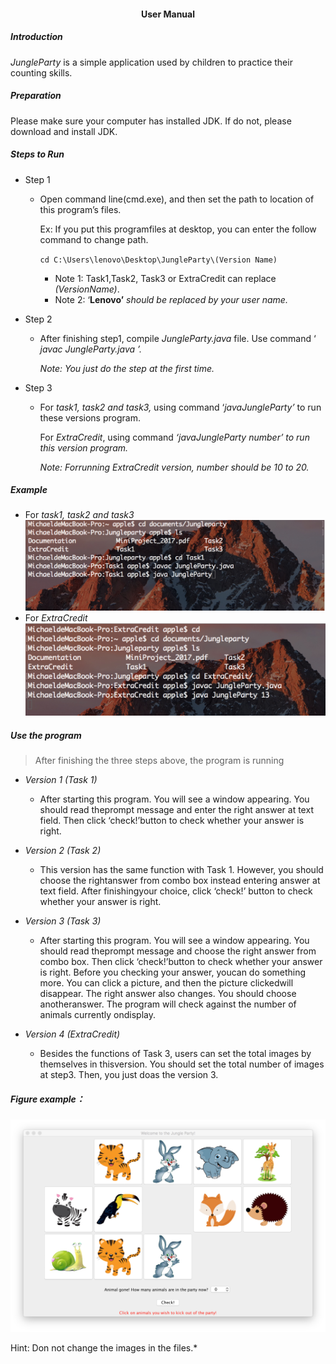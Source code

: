 #### <center>User Manual</center>

##### Introduction

*JungleParty* is a simple application used by children to practice their counting skills.

##### Preparation

Please make sure your computer has installed JDK. If do not, please download and install JDK.

##### Steps to Run

* Step 1

  * Open command line(cmd.exe), and then set the path to location of this program’s files.

    Ex: If you put this programfiles at desktop, you can enter the follow command to change path.

    `cd C:\Users\lenovo\Desktop\JungleParty\(Version Name)`

    * Note 1: Task1,Task2, Task3 or ExtraCredit can replace *(VersionName)*.
    * Note 2: ‘**Lenovo’** *should be replaced by your user name.*

* Step 2

  * After finishing step1, compile *JungleParty.java* file. Use command ‘ *javac JungleParty.java ’.* 

    *Note: You just do the step at the first time.*

* Step 3

  * For *task1, task2 and task3,* using command ‘*javaJungleParty’* to run these versions program.

    For *ExtraCredit*, using command *‘javaJungleParty number’ to run this version program.*

    *Note: Forrunning ExtraCredit version, number should be 10 to 20.*

##### Example

* For *task1, task2 and task3*
   ![img](https://github.com/ShiyuanJia/JungleParty/blob/master/Documentation/UserManualPic/Task1.jpeg)
* For *ExtraCredit*
   ![img](https://github.com/ShiyuanJia/JungleParty/blob/master/Documentation/UserManualPic/TaskExtra.jpeg)

##### Use the program

> After finishing the three steps above, the program is running

* *Version 1 (Task 1)*
  * After starting this program. You will see a window appearing. You should read theprompt message and enter the right answer at text field. Then click ‘check!’button to check whether your answer is right.

 

* *Version 2 (Task 2)*
  * This version has the same function with Task 1. However, you should choose the rightanswer from combo box instead entering answer at text field. After finishingyour choice, click ‘check!’ button to check whether your answer is right.

 

* *Version 3 (Task 3)*
  * After starting this program. You will see a window appearing. You should read theprompt message and choose the right answer from combo box. Then click ‘check!’button to check whether your answer is right. Before you checking your answer, youcan do something more. You can click a picture, and then the picture clickedwill disappear. The right answer also changes. You should choose anotheranswer. The program will check against the number of animals currently ondisplay.

 

* *Version 4 (ExtraCredit)*
  * Besides the functions of Task 3, users can set the total images by themselves in thisversion. You should set the total number of images at step3. Then, you just doas the version 3.

##### Figure example：



![img](https://github.com/ShiyuanJia/JungleParty/blob/master/Documentation/UserManualPic/Example.jpeg)



Hint: Don not change the images in the files.*







